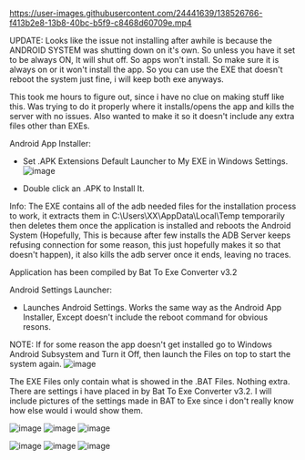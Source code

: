 https://user-images.githubusercontent.com/24441639/138526766-f413b2e8-13b8-40bc-b5f9-c8468d60709e.mp4

UPDATE: Looks like the issue not installing after awhile is because the ANDROID SYSTEM was shutting down on it's own. So unless you have it set to be always ON, It will shut off. So apps won't install. So make sure it is always on or it won't install the app. So you can use the EXE that doesn't reboot the system just fine, i will keep both exe anyways.

This took me hours to figure out, since i have no clue on making stuff like this. Was trying to do it properly where it installs/opens the app and kills the server with no issues. Also wanted to make it so it doesn't include any extra files other than EXEs.

Android App Installer:

- Set .APK Extensions Default Launcher to My EXE in Windows Settings.
![image](https://user-images.githubusercontent.com/24441639/138523020-95369989-53b5-43c5-8c04-a7fbcc13f362.png)

- Double click an .APK to Install It.

Info: 
The EXE contains all of the adb needed files for the installation process to work, it extracts them in C:\Users\XX\AppData\Local\Temp temporarily then deletes them once the application is installed and reboots the Android System (Hopefully, This is because after few installs the ADB Server keeps refusing connection for some reason, this just hopefully makes it so that doesn't happen), it also kills the adb server once it ends, leaving no traces. 

Application has been compiled by Bat To Exe Converter v3.2

Android Settings Launcher:

- Launches Android Settings. Works the same way as the Android App Installer, Except doesn't include the reboot command for obvious resons.

NOTE: If for some reason the app doesn't get installed go to Windows Android Subsystem and Turn it Off, then launch the Files on top to start the system again.
![image](https://user-images.githubusercontent.com/24441639/138528273-c9efb236-471f-4520-ac70-d148aa2373e9.png)



The EXE Files only contain what is showed in the .BAT Files. Nothing extra. There are settings i have placed in by Bat To Exe Converter v3.2. I will include pictures of the settings made in BAT to Exe since i don't really know how else would i would show them. 

![image](https://user-images.githubusercontent.com/24441639/138525692-1d8c07ca-c10f-4e1e-8d64-1744c5bc0637.png)
![image](https://user-images.githubusercontent.com/24441639/138525727-e784f2f4-bdd5-4c9c-95b8-362c27efbc8b.png)
![image](https://user-images.githubusercontent.com/24441639/138525754-acf761a0-ddc8-453c-85ec-9aad46e55948.png)


![image](https://user-images.githubusercontent.com/24441639/138526279-c011d321-ae4d-4a01-8228-2e61eb60c0a7.png)
![image](https://user-images.githubusercontent.com/24441639/138526288-17c0246e-6962-42de-a5e3-dda05f55c584.png)
![image](https://user-images.githubusercontent.com/24441639/138526267-350f4833-61a3-4c85-826b-e466355a5015.png)

